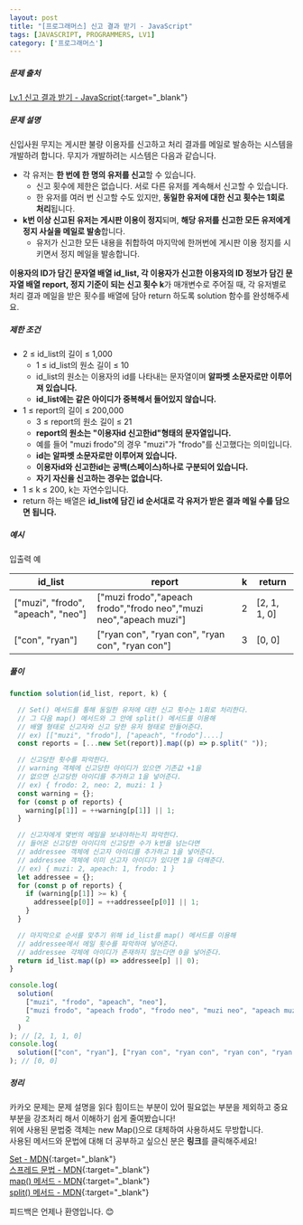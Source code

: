 ```yaml
---
layout: post
title: "[프로그래머스] 신고 결과 받기 - JavaScript"
tags: [JAVASCRIPT, PROGRAMMERS, LV1]
category: ['프로그래머스']
---
```


##### 문제 출처

[Lv.1 신고 결과 받기 - JavaScript](https://school.programmers.co.kr/learn/courses/30/lessons/92334?language=javascript){:target="\_blank"}

##### 문제 설명

신입사원 무지는 게시판 불량 이용자를 신고하고 처리 결과를 메일로 발송하는 시스템을 개발하려 합니다. 무지가 개발하려는 시스템은 다음과 같습니다.

- 각 유저는 **한 번에 한 명의 유저를 신고**할 수 있습니다.
  - 신고 횟수에 제한은 없습니다. 서로 다른 유저를 계속해서 신고할 수 있습니다.
  - 한 유저를 여러 번 신고할 수도 있지만, **동일한 유저에 대한 신고 횟수는 1회로 처리**됩니다.
- **k번 이상 신고된 유저는 게시판 이용이 정지**되며, **해당 유저를 신고한 모든 유저에게 정지 사실을 메일로 발송**합니다.
  - 유저가 신고한 모든 내용을 취합하여 마지막에 한꺼번에 게시판 이용 정지를 시키면서 정지 메일을 발송합니다.

**이용자의 ID가 담긴 문자열 배열 id_list, 각 이용자가 신고한 이용자의 ID 정보가 담긴 문자열 배열 report, 정지 기준이 되는 신고 횟수 k**가 매개변수로 주어질 때, 각 유저별로 처리 결과 메일을 받은 횟수를 배열에 담아 return 하도록 solution 함수를 완성해주세요.

##### 제한 조건

- 2 ≤ id_list의 길이 ≤ 1,000
  - 1 ≤ id_list의 원소 길이 ≤ 10
  - id_list의 원소는 이용자의 id를 나타내는 문자열이며 **알파벳 소문자로만 이루어져 있습니다.**
  - **id_list에는 같은 아이디가 중복해서 들어있지 않습니다.**
- 1 ≤ report의 길이 ≤ 200,000
  - 3 ≤ report의 원소 길이 ≤ 21
  - **report의 원소는 "이용자id 신고한id"형태의 문자열입니다.**
  - 예를 들어 "muzi frodo"의 경우 "muzi"가 "frodo"를 신고했다는 의미입니다.
  - **id는 알파벳 소문자로만 이루어져 있습니다.**
  - **이용자id와 신고한id는 공백(스페이스)하나로 구분되어 있습니다.**
  - **자기 자신을 신고하는 경우는 없습니다.**
- 1 ≤ k ≤ 200, k는 자연수입니다.
- return 하는 배열은 **id_list에 담긴 id 순서대로 각 유저가 받은 결과 메일 수를 담으면 됩니다.**

##### 예시

입출력 예

| id_list                            | report                                                             | k   | return       |
| ---------------------------------- | ------------------------------------------------------------------ | --- | ------------ |
| ["muzi", "frodo", "apeach", "neo"] | ["muzi frodo","apeach frodo","frodo neo","muzi neo","apeach muzi"] | 2   | [2, 1, 1, 0] |
| ["con", "ryan"]                    | ["ryan con", "ryan con", "ryan con", "ryan con"]                   | 3   | [0, 0]       |

##### 풀이

```javascript
function solution(id_list, report, k) {

  // Set() 메서드를 통해 동일한 유저에 대한 신고 횟수는 1회로 처리한다.
  // 그 다음 map() 메서드와 그 안에 split() 메서드를 이용해
  // 배열 형태로 신고자와 신고 당한 유저 형태로 만들어준다.
  // ex) [["muzi", "frodo"], ["apeach", "frodo"]....]
  const reports = [...new Set(report)].map((p) => p.split(" "));

  // 신고당한 횟수를 파악한다.
  // warning 객체에 신고당한 아이디가 있으면 기존값 +1을
  // 없으면 신고당한 아이디를 추가하고 1을 넣어준다.
  // ex) { frodo: 2, neo: 2, muzi: 1 }
  const warning = {};
  for (const p of reports) {
    warning[p[1]] = ++warning[p[1]] || 1;
  }

  // 신고자에게 몇번의 메일을 보내야하는지 파악한다.
  // 들어온 신고당한 아이디의 신고당한 수가 k번을 넘는다면
  // addressee 객체에 신고자 아이디를 추가하고 1을 넣어준다.
  // addressee 객체에 이미 신고자 아이디가 있다면 1을 더해준다.
  // ex) { muzi: 2, apeach: 1, frodo: 1 }
  let addressee = {};
  for (const p of reports) {
    if (warning[p[1]] >= k) {
      addressee[p[0]] = ++addressee[p[0]] || 1;
    }
  }

  // 마지막으로 순서를 맞추기 위해 id_list를 map() 메서드를 이용해
  // addressee에서 메일 횟수를 파악하여 넣어준다.
  // addressee 갹체에 아이디가 존재하지 않는다면 0을 넣어준다.
  return id_list.map((p) => addressee[p] || 0);
}

console.log(
  solution(
    ["muzi", "frodo", "apeach", "neo"],
    ["muzi frodo", "apeach frodo", "frodo neo", "muzi neo", "apeach muzi"],
    2
  )
); // [2, 1, 1, 0]
console.log(
  solution(["con", "ryan"], ["ryan con", "ryan con", "ryan con", "ryan con"], 3)
); // [0, 0]
```

##### 정리

카카오 문제는 문제 설명을 읽다 힘이드는 부분이 있어 필요없는 부분을 제외하고 중요 부분을 강조처리 해서 이해하기 쉽게 줄여봤습니다!<br/>
위에 사용된 문법중 객체는 new Map()으로 대체하여 사용하셔도 무방합니다.<br />
사용된 메서드와 문법에 대해 더 공부하고 싶으신 분은 **링크**를 클릭해주세요!

[Set - MDN](https://developer.mozilla.org/ko/docs/Web/JavaScript/Reference/Global_Objects/Set){:target="\_blank"}<br />
[스프레드 문법 - MDN](https://developer.mozilla.org/ko/docs/Web/JavaScript/Reference/Operators/Spread_syntax){:target="\_blank"}<br />
[map() 메서드 - MDN](https://developer.mozilla.org/ko/docs/Web/JavaScript/Reference/Global_Objects/Array/map){:target="\_blank"}<br />
[split() 메서드 - MDN](https://developer.mozilla.org/ko/docs/Web/JavaScript/Reference/Global_Objects/String/split){:target="\_blank"}<br />

피드백은 언제나 환영입니다. 😊

